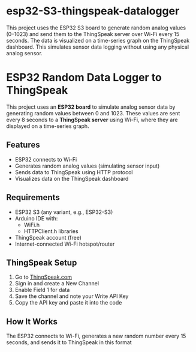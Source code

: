 # esp32-S3-thingspeak-datalogger
This project uses the ESP32 S3 board to generate random analog values (0–1023) and send them to the ThingSpeak server over Wi-Fi every 15 seconds. The data is visualized on a time-series graph on the ThingSpeak dashboard. This simulates sensor data logging without using any physical analog sensor.
#  ESP32 Random Data Logger to ThingSpeak

This project uses an **ESP32 board** to simulate analog sensor data by generating random values between 0 and 1023. These values are sent every 8 seconds to a **ThingSpeak server** using Wi-Fi, where they are displayed on a time-series graph.

##  Features

- ESP32 connects to Wi-Fi
- Generates random analog values (simulating sensor input)
- Sends data to ThingSpeak using HTTP protocol
- Visualizes data on the ThingSpeak dashboard

##  Requirements

- ESP32 S3 (any variant, e.g., ESP32-S3)
- Arduino IDE with:
  - WiFi.h
  - HTTPClient.h libraries
- ThingSpeak account (free)
- Internet-connected Wi-Fi hotspot/router

##  ThingSpeak Setup
1. Go to [ThingSpeak.com](https://thingspeak.com/)
2. Sign in and create a New Channel
3. Enable Field 1 for data
4. Save the channel and note your Write API Key
5. Copy the API key and paste it into the code

##  How It Works
The ESP32 connects to Wi-Fi, generates a new random number every 15 seconds, and sends it to ThingSpeak in this format

